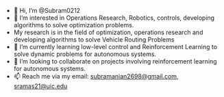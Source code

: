 - 👋 Hi, I’m @Subram0212
- 👀 I’m interested in Operations Research, Robotics, controls, developing algorithms to solve optimization problems.
- My research is in the field of optimization, operations research and developing algorithms to solve Vehicle Routing Problems
- 🌱 I’m currently learning low-level control and Reinforcement Learning to solve dynamic problems for autonomous systems.
- 💞️ I’m looking to collaborate on projects involving reinforcement learning for autonomous systems.
- 📫 Reach me via my email: subramanian2698@gmail.com, sramas21@uic.edu

<!---
Subram0212/Subram0212 is a ✨ special ✨ repository because its `README.md` (this file) appears on your GitHub profile.
You can click the Preview link to take a look at your changes.
--->

